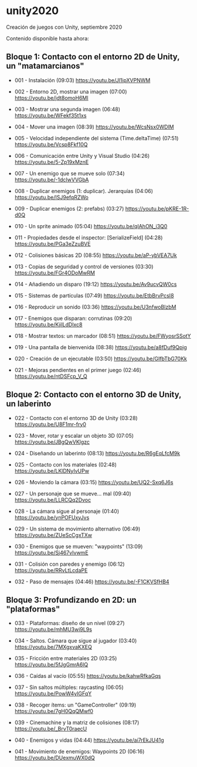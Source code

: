 # unity2020

Creación de juegos con Unity, septiembre 2020

Contenido disponible hasta ahora:

## Bloque 1: Contacto con el entorno 2D de Unity, un "matamarcianos"

 - 001 - Instalación (09:03) https://youtu.be/Jl1ipXVPNWM

 - 002 - Entorno 2D, mostrar una imagen (07:00) https://youtu.be/jdt8omoH6MI

 - 003 - Mostrar una segunda imagen (06:48) https://youtu.be/WFekf35t1xs
 
 - 004 - Mover una imagen (08:39) https://youtu.be/WcsNsx0WDlM

 - 005 - Velocidad independiente del sistema (Time.deltaTime) (07:51) https://youtu.be/Vcsp8Fkf10Q

 - 006 - Comunicación entre Unity y Visual Studio (04:26) https://youtu.be/5-Zp19xMznE

 - 007 - Un enemigo que se mueve solo (07:34) https://youtu.be/-1dcIwVVGbA

 - 008 - Duplicar enemigos (1: duplicar). Jerarquías (04:06) https://youtu.be/ISJ9efqRZWo

 - 009 - Duplicar enemigos (2: prefabs) (03:27) https://youtu.be/pKRE-1R-d0Q

 - 010 - Un sprite animado (05:04) https://youtu.be/qIAhON_i3Q0

 - 011 - Propiedades desde el inspector: [SerializeField] (04:28) https://youtu.be/PGa3eZzuBVE

 - 012 - Colisiones básicas 2D (08:55) https://youtu.be/aP-ybVEA7Uk

 - 013 - Copias de seguridad y control de versiones (03:30) https://youtu.be/FGr4ODoMwRM

 - 014 - Añadiendo un disparo (19:12) https://youtu.be/Av9ucvQW0cs

 - 015 - Sistemas de partículas (07:49) https://youtu.be/EtbBrvPcsI8

 - 016 - Reproducir un sonido (03:36) https://youtu.be/U3nfwoBlzbM

 - 017 - Enemigos que disparan: corrutinas (09:20) https://youtu.be/KjilLdDlxc8

 - 018 - Mostrar textos: un marcador (08:51) https://youtu.be/FWyosrSSotY

 - 019 - Una pantalla de bienvenida (08:38) https://youtu.be/a8fDuf9Qpig

 - 020 - Creación de un ejecutable (03:50) https://youtu.be/GIfbTbG70Kk

 - 021 - Mejoras pendientes en el primer juego (02:46) https://youtu.be/ntDSFcp_V_Q


## Bloque 2: Contacto con el entorno 3D de Unity, un laberinto

 - 022 - Contacto con el entorno 3D de Unity (03:28) https://youtu.be/U8F1mr-fry0

 - 023 - Mover, rotar y escalar un objeto 3D (07:05) https://youtu.be/JBgQwVKlgzc

 - 024 - Diseñando un laberinto (08:13) https://youtu.be/R6gEqLfcM9k

 - 025 - Contacto con los materiales (02:48) https://youtu.be/LKlDNyIvUPw

 - 026 - Moviendo la cámara (03:15) https://youtu.be/UQ2-Sxq6J6s

 - 027 - Un personaje que se mueve... mal (09:40) https://youtu.be/LLRCQq2Dvoc
 
 - 028 - La cámara sigue al personaje (01:40) https://youtu.be/ynPOFUxyJvs

 - 029 - Un sistema de movimiento alternativo (06:49) https://youtu.be/ZUeScCgxTXw

 - 030 - Enemigos que se mueven: "waypoints" (13:09) https://youtu.be/Sj467vIvwmE

 - 031 - Colisión con paredes y enemigo (06:12) https://youtu.be/RRvLtLcdaPE

 - 032 - Paso de mensajes (04:46) https://youtu.be/-F1CKVSfHB4


## Bloque 3: Profundizando en 2D: un "plataformas"

 - 033 - Plataformas: diseño de un nivel (09:27) https://youtu.be/mhMU3wi9L9s

 -  034 - Saltos. Cámara que sigue al jugador (03:40) https://youtu.be/7MXgxvaKXEQ

 -  035 - Fricción entre materiales 2D (03:25) https://youtu.be/5fJgGmrA6lQ

 -  036 - Caídas al vacío (05:55) https://youtu.be/kahwRfkaGqs

 -  037 - Sin saltos múltiples: raycasting (06:05) https://youtu.be/PowW4yIGFqY

 -  038 - Recoger ítems: un "GameController" (09:19) https://youtu.be/7gH0QqQMwf0

 -  039 - Cinemachine y la matriz de colisiones (08:17) https://youtu.be/_BrvT0raecU

 -  040 - Enemigos y vidas (04:44) https://youtu.be/ai7rEkJU41g

 -  041 - Movimiento de enemigos: Waypoints 2D (06:16) https://youtu.be/DUexmuWX0dQ
